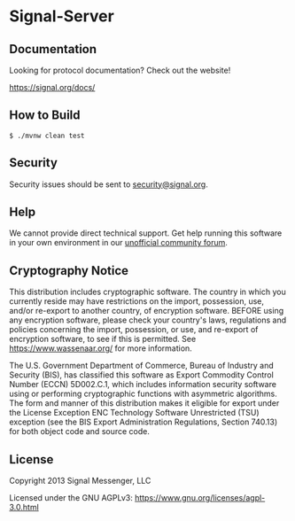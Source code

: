 Signal-Server
=================

Documentation
-------------

Looking for protocol documentation? Check out the website!

https://signal.org/docs/

How to Build
------------

```shell script
$ ./mvnw clean test
```

Security
--------

Security issues should be sent to <a href=mailto:security@signal.org>security@signal.org</a>.

Help
----

We cannot provide direct technical support. Get help running this software in your own environment in our [unofficial community forum][community forum].

Cryptography Notice
-------------------

This distribution includes cryptographic software. The country in which you currently reside may have restrictions on the import, possession, use, and/or re-export to another country, of encryption software.
BEFORE using any encryption software, please check your country's laws, regulations and policies concerning the import, possession, or use, and re-export of encryption software, to see if this is permitted.
See <https://www.wassenaar.org/> for more information.

The U.S. Government Department of Commerce, Bureau of Industry and Security (BIS), has classified this software as Export Commodity Control Number (ECCN) 5D002.C.1, which includes information security software using or performing cryptographic functions with asymmetric algorithms.
The form and manner of this distribution makes it eligible for export under the License Exception ENC Technology Software Unrestricted (TSU) exception (see the BIS Export Administration Regulations, Section 740.13) for both object code and source code.

License
-------

Copyright 2013 Signal Messenger, LLC

Licensed under the GNU AGPLv3: https://www.gnu.org/licenses/agpl-3.0.html

[community forum]: https://community.signalusers.org
